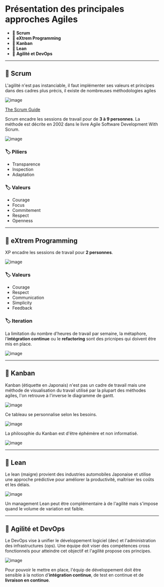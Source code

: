 # Présentation des principales approches Agiles

*  🔖 **Scrum**
*  🔖 **eXtrem Programming**
*  🔖 **Kanban**
*  🔖 **Lean**
*  🔖 **Agilité et DevOps**

___

## 📑 Scrum

L'agilité n'est pas instanciable, il faut implémenter ses valeurs et principes dans des cadres plus précis, il existe de nombreuses méthodologies agiles

![image](https://raw.githubusercontent.com/seeren-training/Agile/master/wiki/resources/02/01-Agile-distribution.png)

[The Scrum Guide](https://www.scrum.org/resources/scrum-guide?gclid=CjwKCAjwte71BRBCEiwAU_V9hwM5usG59GkN4f7sfAAm99sDgs5Tis2_Aukm-Tb74cXZDKe8wH-TIRoC_psQAvD_BwE)

Scrum encadre les sessions de travail pour de **3 à 9 personnes**. La méthode est décrite en 2002 dans le livre Agile Software Development With Scrum.

![image ](https://raw.githubusercontent.com/seeren-training/Agile/master/wiki/resources/02/02-Scrum-overview.png)

### 🏷️ **Piliers**

* Transparence
* Inspection
* Adaptation

### 🏷️ **Valeurs**

* Courage
* Focus
* Commitement
* Respect
* Openness

___

## 📑 eXtrem Programming

XP encadre les sessions de travail pour **2 personnes**.

![image ](https://raw.githubusercontent.com/seeren-training/Agile/master/wiki/resources/02/03-XP-Overview.jpg)

### 🏷️ **Valeurs**

* Courage
* Respect
* Communication
* Simplicity
* Feedback

### 🏷️ **Iteration**

La limitation du nombre d'heures de travail par semaine, la métaphore, l'**intégration continue** ou le **refactoring** sont des pricnipes qui doivent être mis en place.

![image ](https://raw.githubusercontent.com/seeren-training/Agile/master/wiki/resources/02/04-XP.jpg)

___

## 📑 Kanban

Kanban (étiquette en Japonais) n'est pas un cadre de travail mais une méthode de visualisation du travail utilisé par la plupart des méthodes agiles, l'on retrouve à l'inverse le diagramme de gantt.

![image ](https://raw.githubusercontent.com/seeren-training/Agile/master/wiki/resources/02/05-Kanban.jpg)

Ce tableau se personnalise selon les besoins.

![image ](https://raw.githubusercontent.com/seeren-training/Agile/master/wiki/resources/02/06-Kanban-custom.jpg)

La philosophie du Kanban est d'être éphémère et non informatisé.

![image ](https://raw.githubusercontent.com/seeren-training/Agile/master/wiki/resources/02/07-Kanban-exemple.jpg)

___

## 📑 Lean

Le lean (maigre) provient des industries automobiles Japonaise et utilise une approche prédictive pour améliorer la productivité, maîtriser les coûts et les délais.

![image ](https://raw.githubusercontent.com/seeren-training/Agile/master/wiki/resources/02/08-Lean.jpg)

Un management Lean peut être complémentaire à de l'agilité mais s'impose quand le volume de variation est faible.

___

## 📑 Agilité et DevOps

Le DevOps vise à unifier le développement logiciel (dev) et l'administration des infrastructures (ops). Une équipe doit viser des compétences cross fonctionnels pour atteindre cet objectif et l'agilité propose ces principes.

![image ](https://raw.githubusercontent.com/seeren-training/Agile/master/wiki/resources/02/09-Agile-devOps.jpg)

Pour pouvoir le mettre en place, l'équip de développement doit être sensible à la notion d'**intégration continue**, de test en continue et de **livraison en continue**.